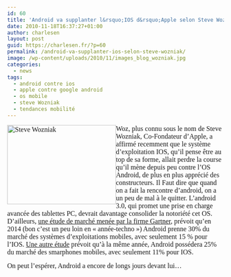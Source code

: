 ```yaml
---
id: 60
title: 'Android va supplanter l&rsquo;IOS d&rsquo;Apple selon Steve Wozniak'
date: 2010-11-18T16:37:27+01:00
author: charlesen
layout: post
guid: https://charlesen.fr/?p=60
permalink: /android-va-supplanter-ios-selon-steve-wozniak/
image: /wp-content/uploads/2010/11/images_blog_wozniak.jpg
categories:
  - news
tags:
  - android contre ios
  - apple contre google android
  - os mobile
  - steve Wozniak
  - tendances mobilité
---
```

<span style="font-size: 12pt;"><span style="font-family: book antiqua,palatino;"><img loading="lazy" class=" alignleft size-full wp-image-59" onmouseover="this.src='images/android_big.gif';" onmouseout="this.src='https://charlesen.fr/wp-content/uploads/2010/11/images_blog_wozniak.jpg';" style="float: left;" src="images/blog/wozniak.jpg" alt="Steve Wozniak" title="Steve Wozniak aime Android :)" height="185" lang="fr-FR" width="253" />Woz, plus connu sous le nom de Steve Wozniak, Co-Fondateur d&rsquo;Apple, a affirmé recemment que le système d&rsquo;exploitation IOS, qu&rsquo;il pense être au top de sa forme, allait perdre la course qu&rsquo;il mène depuis peu contre l&rsquo;OS Android, de plus en plus apprécié des constructeurs. </span><span style="font-family: book antiqua,palatino;">Il Faut dire que quand on a fait la rencontre d&rsquo;android, on a un peu de mal à le quitter. L&rsquo;android 3.0, qui promet une prise en charge avancée des tablettes PC, devrait davantage consolider la notoriété cet OS. D&rsquo;ailleurs, <a target="_self" title="Voir l'article portant sur cette étude..." href="http://news.cnet.com/8301-13506_3-20016052-17.html?tag=mncol;txt">une étude de marché menée par la firme Gartner</a>, prévoit qu&rsquo;en 2014 (bon c&rsquo;est un peu loin en « année-techno ») Android prenne 30% du marché des systèmes d&rsquo;exploitations mobiles, avec seulement 15 % pour l&rsquo;IOS. <a title="Voir l'article portant sur cette étude..." href="http://www.idc.com/about/viewpressrelease.jsp?containerId=prUS22486010&sectionId=null&elementId=null&pageType=SYNOPSIS">Une autre étude</a> prévoit qu&rsquo;à la même année, Android possédera 25% du marché des smarphones mobiles, avec seulement 11% pour IOS.</span></span>

<span style="font-size: 12pt;"><span style="font-family: book antiqua,palatino;"></span></span> 

<span style="font-size: 12pt;"><span style="font-family: book antiqua,palatino;">On peut l&rsquo;espérer, Android a encore de longs jours devant lui&#8230;<br /></span></span>